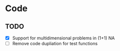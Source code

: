 # Code

## TODO

* [X] Support for multidimensional problems in (1+1) NA
* [ ] Remove code dupliation for test functions
